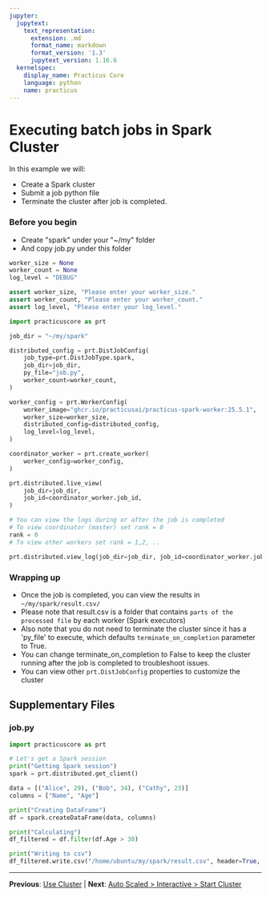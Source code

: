 ```yaml
---
jupyter:
  jupytext:
    text_representation:
      extension: .md
      format_name: markdown
      format_version: '1.3'
      jupytext_version: 1.16.6
  kernelspec:
    display_name: Practicus Core
    language: python
    name: practicus
---
```


# Executing batch jobs in Spark Cluster

In this example we will:
- Create a Spark cluster
- Submit a job python file
- Terminate the cluster after job is completed.

### Before you begin
- Create "spark" under your "~/my" folder
- And copy job.py under this folder

```python
worker_size = None
worker_count = None
log_level = "DEBUG"
```

```python
assert worker_size, "Please enter your worker_size."
assert worker_count, "Please enter your worker_count."
assert log_level, "Please enter your log_level."
```

```python
import practicuscore as prt

job_dir = "~/my/spark"

distributed_config = prt.DistJobConfig(
    job_type=prt.DistJobType.spark,
    job_dir=job_dir,
    py_file="job.py",
    worker_count=worker_count,
)

worker_config = prt.WorkerConfig(
    worker_image="ghcr.io/practicusai/practicus-spark-worker:25.5.1",
    worker_size=worker_size,
    distributed_config=distributed_config,
    log_level=log_level,
)

coordinator_worker = prt.create_worker(
    worker_config=worker_config,
)
```

```python
prt.distributed.live_view(
    job_dir=job_dir,
    job_id=coordinator_worker.job_id,
)
```

```python
# You can view the logs during or after the job is completed
# To view coordinator (master) set rank = 0
rank = 0
# To view other workers set rank = 1,2, ..

prt.distributed.view_log(job_dir=job_dir, job_id=coordinator_worker.job_id, rank=rank)
```

### Wrapping up
- Once the job is completed, you can view the results in `~/my/spark/result.csv/`
- Please note that result.csv is a folder that contains `parts of the processed file` by each worker (Spark executors)
- Also note that you do not need to terminate the cluster since it has a 'py_file' to execute, which defaults `terminate_on_completion` parameter to True.
- You can change terminate_on_completion to False to keep the cluster running after the job is completed to troubleshoot issues.
- You can view other `prt.DistJobConfig` properties to customize the cluster


## Supplementary Files

### job.py
```python
import practicuscore as prt

# Let's get a Spark session
print("Getting Spark session")
spark = prt.distributed.get_client()

data = [("Alice", 29), ("Bob", 34), ("Cathy", 23)]
columns = ["Name", "Age"]

print("Creating DataFrame")
df = spark.createDataFrame(data, columns)

print("Calculating")
df_filtered = df.filter(df.Age > 30)

print("Writing to csv")
df_filtered.write.csv("/home/ubuntu/my/spark/result.csv", header=True, mode="overwrite")

```


---

**Previous**: [Use Cluster](../interactive/use-cluster.md) | **Next**: [Auto Scaled > Interactive > Start Cluster](../auto-scaled/interactive/start-cluster.md)

